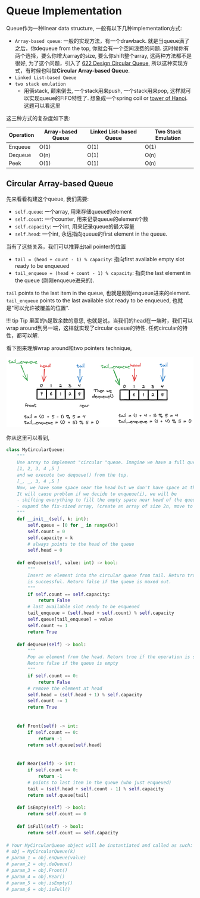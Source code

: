 # Queue Implementation

Queue作为一种linear data structure, 一般有以下几种implementation方式:

- `Array-based queue`: 一般的实现方法，有一个drawback. 就是当queue满了之后，你dequeue from the top, 你就会有一个空间浪费的问题. 这时候你有两个选择，要么你增大array的size, 要么你shift整个array, 这两种方法都不是很好, 为了这个问题，引入了 [622 Design Circular Queue](https://leetcode.com/problems/design-circular-queue/description/), 所以这种实现方式，有时候也叫做**Circular Array-based Queue**.
- `Linked List-based Queue`
- `two stack emulation`
  - 用俩stack, 颠来倒去, 一个stack用来push, 一个stack用来pop, 这样就可以实现queue的FIFO特性了. 想象成一个spring coil or [tower of Hanoi](https://en.wikipedia.org/wiki/Tower_of_Hanoi). 这题可以看这里

这三种方式的复杂度如下表:

| Operation | Array-based Queue | Linked List-based Queue | Two Stack Emulation |
| --------- | ------------------ | ------------------------ | ------------------- |
| Enqueue   | O(1)               | O(1)                     | O(1)                |
| Dequeue   | O(n)               | O(1)                     | O(n)                |
| Peek      | O(1)               | O(1)                     | O(n)                |


## Circular Array-based Queue

先来看看构建这个queue, 我们需要:

- `self.queue`: 一个array, 用来存储queue的element
- `self.count`: 一个counter, 用来记录queue的element个数
- `self.capacity`: 一个int, 用来记录queue的最大容量
- `self.head`: 一个int, 永远指向queue的first element in the queue.

当有了这些关系，我们可以推算出tail pointer的位置

- `tail = (head + count - 1) % capacity`: 指向first available empty slot ready to be enqueued
- `tail_enqueue = (head + count - 1) % capacity`: 指向the last element in the queue (刚刚enqueue进来的).

`tail` points to the last item in the queue, 也就是刚刚enqueue进来的element. `tail_enqueue` points to the last available slot ready to be enqueued, 也就是"可以允许被覆盖的位置".

!!! tip Tip
    里面的`%`是取余数的意思, 也就是说，当我们的head在一端时，我们可以wrap around到另一端，这样就实现了circular queue的特性. 任何circular的特性，都可以解.

看下图来理解wrap around和two pointers technique, 

![](./assets/1_queue.excalidraw.png)

你从这里可以看到, 

```python
class MyCircularQueue:
    """
    Use array to implement "circular "queue. Imagine we have a full queue like 
    [1, 2, 3, 4 ,5 ]
    and we execute two dequeue() from the top. 
    [_, _, 3, 4 ,5 ]
    Now, we have some space near the head but we don't have space at the tail. 
    It will cause problem if we decide to enqueue(i), we will be
    - shifting everything to fill the empty space near head of the queue (O(n))
    - expand the fix-sized array, (create an array of size 2n, move to it, destroy the old array)
    """
    def __init__(self, k: int):
        self.queue = [0 for _ in range(k)]
        self.count = 0
        self.capacity = k
        # always points to the head of the queue
        self.head = 0
        
    def enQueue(self, value: int) -> bool:
        """
        Insert an element into the circular queue from tail. Return true if the operation
        is successful. Return false if the queue is maxed out.
        """
        if self.count == self.capacity:
            return False
        # last available slot ready to be enqueued
        tail_enqueue = (self.head + self.count) % self.capacity
        self.queue[tail_enqueue] = value
        self.count += 1
        return True

    def deQueue(self) -> bool:
        """
        Pop an element from the head. Return true if the operation is successful.
        Return false if the queue is empty
        """
        if self.count == 0:
            return False
        # remove the element at head
        self.head = (self.head + 1) % self.capacity
        self.count -= 1
        return True
        

    def Front(self) -> int:
        if self.count == 0:
            return -1
        return self.queue[self.head]
        

    def Rear(self) -> int:
        if self.count == 0:
            return -1
        # points to last item in the queue (who just enqueued)
        tail = (self.head + self.count - 1) % self.capacity
        return self.queue[tail]
        
    def isEmpty(self) -> bool:
        return self.count == 0

    def isFull(self) -> bool:
        return self.count == self.capacity
        
# Your MyCircularQueue object will be instantiated and called as such:
# obj = MyCircularQueue(k)
# param_1 = obj.enQueue(value)
# param_2 = obj.deQueue()
# param_3 = obj.Front()
# param_4 = obj.Rear()
# param_5 = obj.isEmpty()
# param_6 = obj.isFull()
```